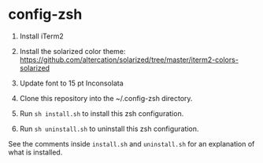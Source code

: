 config-zsh
==========

1. Install iTerm2

2. Install the solarized color theme: https://github.com/altercation/solarized/tree/master/iterm2-colors-solarized

3. Update font to 15 pt Inconsolata

4. Clone this repository into the ~/.config-zsh directory.

5. Run `sh install.sh` to install this zsh configuration.

6. Run `sh uninstall.sh` to uninstall this zsh configuration.

See the comments inside `install.sh` and `uninstall.sh` for an explanation of what is installed.
